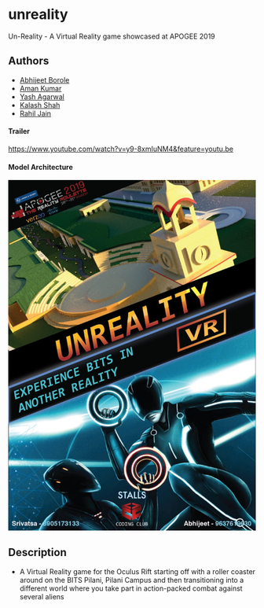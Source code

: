 # unreality
Un-Reality - A Virtual Reality game showcased at APOGEE 2019
## Authors
- [Abhijeet Borole](https://github.com/abhijeetborole)
- [Aman Kumar](https://github.com/askaman)
- [Yash Agarwal](https://github.com/4tex)
- [Kalash Shah](https://github.com/kalashshah11)
- [Rahil Jain](https://gitHub.com/thunderbolt06)


#### Trailer
https://www.youtube.com/watch?v=y9-8xmIuNM4&feature=youtu.be

#### Model Architecture
<img src="./Assets/Unreality_Poster.jpeg" alt="d"/>

## Description
- A Virtual Reality game for the Oculus Rift starting off with a roller coaster around on the BITS Pilani, Pilani Campus and then transitioning into a different world where you take part in action-packed combat against several aliens
